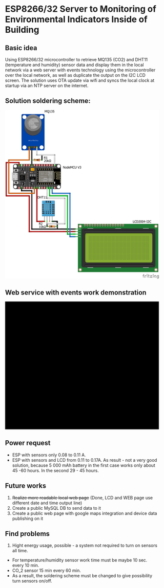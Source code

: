 # ESP8266/32 Server to Monitoring of Environmental Indicators Inside of Building
## Basic idea
Using ESP8266/32 microcontroller to retrieve MQ135 (CO2) and DHT11 (temperature and humidity) sensor data and display them in the local network via a web server with events technology using the microcontroller over the local network, as well as duplicate the output on the I2C LCD screen. The solution uses OTA update via wifi and syncs the local clock at startup via an NTP server on the internet.  
## Solution soldering scheme:
![Solution scheme](DHT11+MQ135+LED+WIFI_bb.jpg)   
## Web service with events work demonstration
![ESP WebPage](ESP_page_with_events.gif)
## Power request
* ESP with sensors only 0.08 to 0.11 A. 
* ESP with sensors and LCD from 0.11 to 0.17A.
As result - not a very good solution, because 5 000 mAh battery in the first case works only about 45 -60 hours. In the second 29 - 45 hours. 

## Future works
1. ~~Realize more readable local web page~~ (Done, LCD and WEB page use different date and time output line)
2. Create a public MySQL DB to send data to it
3. Create a public web page with google maps integration and device data publishing on it  

## Find problems
1. Hight energy usage, possible - a system not required to turn on sensors all time. 
  * For temperature/humidity sensor work time must be maybe 10 sec. every 10 min. 
  * CO_2 sensor 15 min every 60 min. 
  * As a result, the soldering scheme must be changed to give possibility turn sensors on/off.  
